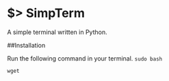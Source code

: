 $> SimpTerm
========

A simple terminal written in Python.

##Installation

Run the following command in your terminal.
`sudo bash`

`wget `
